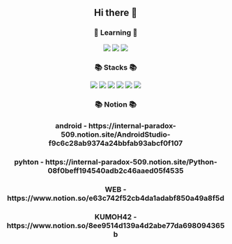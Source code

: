 <div align="center">
   <h2>Hi there 👋</h2>
   
   
   <div>
     <h3>🌱 Learning 🌱</h3>
      <img src="https://img.shields.io/badge/javascript-F7DF1E?style=flat&logo=javascript&logoColor=white">
      <img src="https://img.shields.io/badge/NestJS-6DB33F?style=flate&logo=NestJS&logoColor=white">
       <img src="https://img.shields.io/badge/Flutter-02569B?style=flat-square&logo=Flutter&logoColor=white"/>
   </div>
   
   <div>
      <h3>📚 Stacks 📚</h3>
      <img src="https://img.shields.io/badge/Java-007396?style=flat-square&logo=Java&logoColor=white"/>
      <img src="https://img.shields.io/badge/C++-00599C?style=flat-square&logo=cplusplus&logoColor=white"/>
      <img src="https://img.shields.io/badge/Mysql-4479A1?style=flat-square&logo=Mysql&logoColor=white"/>
      <img src="https://img.shields.io/badge/Android-3DDC84?style=flat-square&logo=Android&logoColor=white"/>
      <img src="https://img.shields.io/badge/-Python-3776AB?style=flat&logo=Python&logoColor=white"/>
      <img src="https://img.shields.io/badge/Git-F05032?style=flat-square&logo=Git&logoColor=white"/>
   </div>
   <div>
      <h3> 📚 Notion 📚</h3>
      <h3> android - https://internal-paradox-509.notion.site/AndroidStudio-f9c6c28ab9374a24bbfab93abcf0f107 </h3>
      <h3> pyhton - https://internal-paradox-509.notion.site/Python-08f0beff194540adb2c46aaed05f4535 </h3>
       <h3> WEB - https://www.notion.so/e63c742f52cb4da1adabf850a49a8f5d </h3>
      <h3> KUMOH42 - https://www.notion.so/8ee9514d139a4d2abe77da698094365b </h3>
   </div>
   
   <h2></h2>
   <br>
   

</div>


